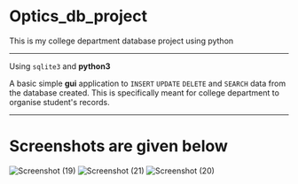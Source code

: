 # Optics_db_project
This is my college department database project using python
***
Using `sqlite3` and **python3**

A basic simple **gui** application to `INSERT` `UPDATE` `DELETE` and `SEARCH`
data from the database created. This is specifically meant for college department to organise student's records.
***
# Screenshots are given below
![Screenshot (19)](https://user-images.githubusercontent.com/55054089/123273022-e786b680-d51f-11eb-971d-9df243f1330f.png)
![Screenshot (21)](https://user-images.githubusercontent.com/55054089/123273036-e9e91080-d51f-11eb-9d6d-dbe523d230fa.png)
![Screenshot (20)](https://user-images.githubusercontent.com/55054089/123273042-ebb2d400-d51f-11eb-8a96-edc57ad4dd06.png)
